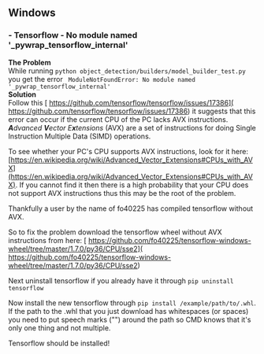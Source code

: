 ## Windows
### - Tensorflow - No module named '_pywrap_tensorflow_internal'
**The Problem** <br>
While running `python object_detection/builders/model_builder_test.py` you get the error ` ModuleNotFoundError: No module named '_pywrap_tensorflow_internal'` <br>
**Solution** <br>
Follow this [ https://github.com/tensorflow/tensorflow/issues/17386]( https://github.com/tensorflow/tensorflow/issues/17386) it suggests that this error can occur if the current CPU of the PC lacks AVX instructions. _**A**dvanced **V**ector E**x**tensions_ (AVX) are a set of instructions for doing Single Instruction Multiple Data (SIMD) operations. 

To see whether your PC's CPU supports AVX instructions, look for it here: [https://en.wikipedia.org/wiki/Advanced_Vector_Extensions#CPUs_with_AVX](https://en.wikipedia.org/wiki/Advanced_Vector_Extensions#CPUs_with_AVX). If you cannot find it then there is a high probability that your CPU does not support AVX instructions thus this may be the root of the problem.

Thankfully a user by the name of fo40225 has compiled tensorflow without AVX.

So to fix the problem download the tensorflow wheel without AVX instructions from here:
[ https://github.com/fo40225/tensorflow-windows-wheel/tree/master/1.7.0/py36/CPU/sse2]( https://github.com/fo40225/tensorflow-windows-wheel/tree/master/1.7.0/py36/CPU/sse2) 

Next uninstall tensorflow if you already have it through `pip uninstall tensorflow`

Now install the new tensorflow through `pip install /example/path/to/.whl`. If the path to the .whl that you just download has whitespaces (or spaces) you need to put speech marks ("") around the path so CMD knows that it's only one thing and not multiple.

Tensorflow should be installed!
